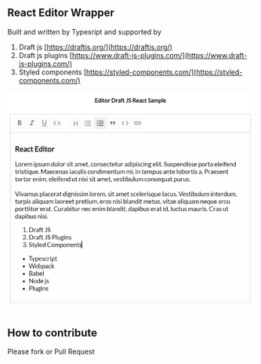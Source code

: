## React Editor Wrapper ##
Built and written by Typesript and supported by
1. Draft js [https://draftjs.org/](https://draftjs.org/)
2. Draft js plugins [https://www.draft-js-plugins.com/](https://www.draft-js-plugins.com/)
3. Styled components [https://styled-components.com/](https://styled-components.com/)

![Alt text](https://github.com/agilworld/react-editor-draft-js/blob/master/preview.png?raw=true "preview")

## How to contribute
Please fork or Pull Request
